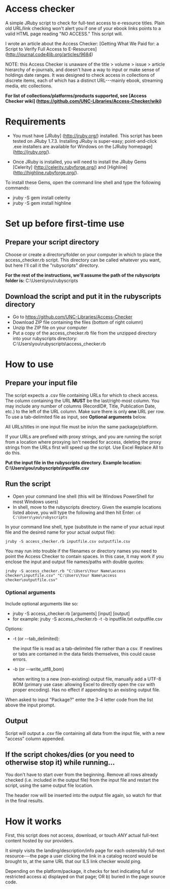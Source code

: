 # Access checker
A simple JRuby script to check for full-text access to e-resource titles. Plain old URL/link checking won't alert you if one of your ebook links points to a valid HTML page reading "NO ACCESS." This script will.

I wrote an article about the Access Checker: [Getting What We Paid for: a Script to Verify Full Access to E-Resources] (http://journal.code4lib.org/articles/9684)

NOTE: this Access Checker is unaware of the title > volume > issue > article hierarchy of e-journals, and doesn't have a way to input or make sense of holdings date ranges. It was designed to check access in collections of discrete items, each of which has a distinct URL---mainly ebook, streaming media, etc collections.

**For list of collections/platforms/products supported, see [Access Checker wiki] (https://github.com/UNC-Libraries/Access-Checker/wiki)**

# Requirements
- You must have [JRuby] (http://jruby.org/) installed. This script has been tested on JRuby 1.7.3. Installing JRuby is super-easy; point-and-click .exe installers are available for Windows on the [JRuby homepage] (http://jruby.org/).

- Once JRuby is installed, you will need to install the JRuby Gems [Celerity] (http://celerity.rubyforge.org/) and [Highline] (http://highline.rubyforge.org/).

To install these Gems, open the command line shell and type the following commands: 
- jruby -S gem install celerity
- jruby -S gem install highline

# Set up before first-time use
## Prepare your script directory
Choose or create a directory/folder on your computer in which to place the access_checker.rb script. This directory can be called whatever you want, but here I'll call it the "rubyscripts" directory. 

**For the rest of the instructions, we'll assume the path of the rubyscripts folder is:** C:\Users\you\rubyscripts

## Download the script and put it in the rubyscripts directory
* Go to https://github.com/UNC-Libraries/Access-Checker
* Download ZIP file containing the files (bottom of right column)
* Unzip the ZIP file on your computer
* Put a copy of the access_checker.rb file from the unzipped directory into your rubyscripts directory: C:\Users\you\rubyscripts\access_checker.rb

# How to use
## Prepare your input file
The script expects a .csv file containing URLs for which to check access. The column containing the URL **MUST** be the last/right-most column. You may include any number of columns (RecordID#, Title, Publication Date, etc.) to the left of the URL column. 
Make sure there is only **one** URL per row. To use a tab-delimited file as input, see **Optional arguments** below.


All URLs/titles in one input file must be in/on the same package/platform. 

If your URLs are prefixed with proxy strings, and you are running the script from a location where proxying isn't needed for access, deleting the proxy strings from the URLs first will speed up the script. Use Excel Replace All to do this. 

**Put the input file in the rubyscripts directory. Example location: C:\Users\you\rubyscripts\inputfile.csv**

## Run the script
* Open your command line shell (this will be Windows PowerShell for most Windows users)
* In shell, move to the rubyscripts directory. Given the example locations listed above, you will type the following and then hit Enter: 
```cd C:\Users\you\rubyscripts```

In your command line shell, type (substitute in the name of your actual input file and the desired name for your actual output file): 

```jruby -S access_checker.rb inputfile.csv outputfile.csv```

You may run into trouble if the filenames or directory names you need to point the Access Checker to contain spaces. In this case, it may work if you enclose the input and output file names/paths with double quotes:

```jruby -S access_checker.rb "C:\Users\Your Name\access checker\inputfile.csv" "C:\Users\Your Name\access checker\outputfile.csv"```

### Optional arguments
Include optional arguments like so:
* jruby -S access_checker.rb [arguments] [input] [output]
* for example: jruby -S access_checker.rb -t -b inputfile.txt outputfile.csv

Options:
* -t (or --tab_delimited):

    the input file is read as a tab-delimited file rather than a csv. If newlines or tabs are contained in the data fields themselves, this could cause errors.

* -b (or --write_utf8_bom)

    when writing to a new (non-existing) output file, manually add a UTF-8 BOM (primary use case: allowing Excel to directly open the csv with proper encoding). Has no effect if appending to an existing output file.

When asked to input "Package?" enter the 3-4 letter code from the list above the input prompt.

## Output
Script will output a .csv file containing all data from the input file, with a new "access" column appended.

## If the script chokes/dies (or you need to otherwise stop it) while running...
You don't have to start over from the beginning. Remove all rows already checked (i.e. included in the output file) from the input file and restart the script, using the same output file location. 

The header row will be inserted into the output file again, so watch for that in the final results. 

# How it works
First, this script does not access, download, or touch *ANY* actual full-text content hosted by our providers. 

It simply visits the landing/description/info page for each ostensibly full-text resource---the page a user clicking the link in a catalog record would be brought to, at the same URL that our ILS link checker would ping. 

Depending on the platform/package, it checks for text indicating full or restricted access a) displayed on that page; OR b) buried in the page source code.

